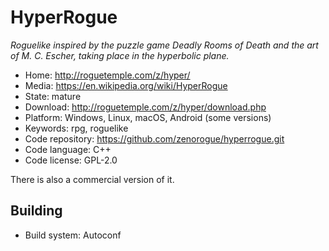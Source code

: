 # HyperRogue

_Roguelike inspired by the puzzle game Deadly Rooms of Death and the art of M. C. Escher, taking place in the hyperbolic plane._

- Home: http://roguetemple.com/z/hyper/
- Media: https://en.wikipedia.org/wiki/HyperRogue
- State: mature
- Download: http://roguetemple.com/z/hyper/download.php
- Platform: Windows, Linux, macOS, Android (some versions)
- Keywords: rpg, roguelike
- Code repository: https://github.com/zenorogue/hyperrogue.git
- Code language: C++
- Code license: GPL-2.0

There is also a commercial version of it.

## Building

- Build system: Autoconf
